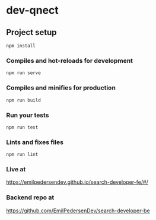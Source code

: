 # dev-qnect

## Project setup
```
npm install
```

### Compiles and hot-reloads for development
```
npm run serve
```

### Compiles and minifies for production
```
npm run build
```

### Run your tests
```
npm run test
```

### Lints and fixes files
```
npm run lint
```

### Live at
https://emilpedersendev.github.io/search-developer-fe/#/


### Backend repo at
https://github.com/EmilPedersenDev/search-developer-be

